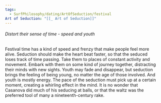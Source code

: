 ```yaml
---
tags:
  - SurfPhilosophy/dating/ArtOfSeduction/festival
Art of Seduction: "[[_ Art of Seduction]]"
---
```



###### Distort their sense of time - speed and youth
Festival time has a kind of speed and frenzy that make people feel more alive. Seduction should make the heart beat faster, so that the seduced loses track of time passing. Take them to places of constant activity and movement. Embark with them on some kind of journey together, distracting their minds with new sights. Youth may fade and disappear, but seduction brings the feeling of being young, no matter the age of those involved. And youth is mostly energy. The pace of the seduction must pick up at a certain moment, creating a whirling effect in the mind. It is no wonder that Casanova did much of his seducing at balls, or that the waltz was the preferred tool of many a nineteenth-century rake.